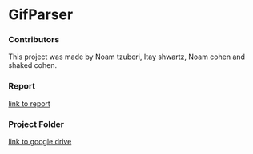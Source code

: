 # GifParser
### Contributors
This project was made by Noam tzuberi, Itay shwartz, Noam cohen and shaked cohen.

### Report
[link to report](https://docs.google.com/document/d/1UL3KFr1pANn2Tplf4sBbhdReTbgQlSWqy_8c2gtwwuM/edit?usp=sharing)

### Project Folder
[link to google drive](https://drive.google.com/drive/u/0/folders/1Gh6IoVjbetmocC370Pyz8ZWhRExLDTxF)
